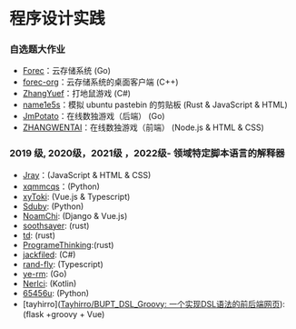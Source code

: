 # 程序设计实践

### 自选题大作业

* [Forec](https://github.com/Forec/cloud-storage)：云存储系统 (Go)
* [forec-org](https://github.com/forec-org/cloud-storage-client)：云存储系统的桌面客户端 (C++)
* [ZhangYuef](https://github.com/ZhangYuef/Hit-the-Mole)：打地鼠游戏 (C#)
* [name1e5s](https://github.com/kuso-kodo/pastebin.rs)：模拟 ubuntu pastebin 的剪贴板 (Rust & JavaScript & HTML)
* [JmPotato](https://github.com/JmPotato/Sudoku-backend)：在线数独游戏（后端） (Go)
* [ZHANGWENTAI](https://github.com/ZHANGWENTAI/Sudoku-frontend)：在线数独游戏（前端） (Node.js & HTML & CSS)


### 2019 级, 2020级，2021级 ，2022级- 领域特定脚本语言的解释器

* [Jray](https://github.com/Jraaay/domain-specific-scripting-language-interpreter-js)：(JavaScript & HTML & CSS)
* [xqmmcqs](https://github.com/xqmmcqs/robot-DSL)：(Python)
* [xyToki](https://github.com/tokiInBUPT/talkbot): (Vue.js & Typescript)
* [Sduby](https://github.com/Sduby22/PP_hw): (Python)
* [NoamChi](https://github.com/PopChicken/lab.dsl-chatbot): (Django & Vue.js)
* [soothsayer](https://github.com/Adam-Teng/robot-dsl): (rust)
* [td](https://github.com/tangdouer1005/customer-service-robot): (rust)
* [ProgrameThinking](https://github.com/ProgrameThinking/robot_dsl):(rust)
* [jackfiled](https://github.com/jackfiled/Katheryne): (C#)
* [rand-fly](https://github.com/rand-fly/bupt_work_collection/tree/main/ChattyCat): (Typescript)
* [ye-rm](https://github.com/ye-rm/MyDSL): (Go)
* [Nerlci](https://github.com/Nerlci/dialogik): (Kotlin)
* [65456u](https://github.com/65456u/scholar-archive/tree/main/projects/ChatFlow): (Python)
* [tayhirro]([Tayhirro/BUPT_DSL_Groovy: 一个实现DSL语法的前后端网页](https://github.com/Tayhirro/BUPT_DSL_Groovy)): (flask +groovy + Vue)
